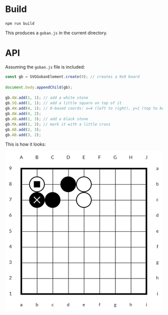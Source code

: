 # Build

`npm run build`

This produces a `goban.js` in the current directory.

# API

Assuming the `goban.js` file is included:

```js
const gb = SVGGobanElement.create(9); // creates a 9x9 board

document.body.appendChild(gb);

gb.AW.add(1, 1); // add a white stone
gb.SQ.add(1, 1); // add a little square on top of it
gb.AW.add(4, 1); // 0-based coords: x=4 (left to right), y=1 (top to bottom)
gb.AW.add(4, 2);
gb.AB.add(1, 3); // add a black stone
gb.MA.add(1, 3); // mark it with a little cross
gb.AB.add(2, 3);
gb.AB.add(3, 2);
```

This is how it looks:

![9x9 board](goban.png)
